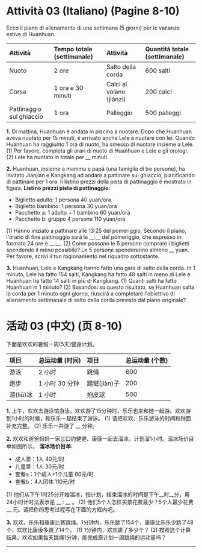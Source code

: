 
# Attività 03 (Italiano) (Pagine 8-10)

Ecco il piano di allenamento di una settimana (5 giorni) per le vacanze estive di Huanhuan.

| Attività | Tempo totale (settimanale) | Attività | Quantità totale (settimanale) |
| :--- | :--- | :--- | :--- |
| Nuoto | 2 ore | Salto della corda | 600 salti |
| Corsa | 1 ora e 30 minuti | Calci al volano (jiànzi) | 200 calci |
| Pattinaggio sul ghiaccio | 1 ora | Palleggio | 500 palleggi |

**1.** Di mattina, Huanhuan è andata in piscina a nuotare. Dopo che Huanhuan aveva nuotato per 15 minuti, è arrivato anche Lele a nuotare con lei. Quando Huanhuan ha raggiunto 1 ora di nuoto, ha smesso di nuotare insieme a Lele.
(1) Per favore, completa gli orari di nuoto di Huanhuan e Lele e gli orologi.
(2) Lele ha nuotato in totale per \_\_ minuti.

**2.** Huanhuan, insieme a mamma e papà (una famiglia di tre persone), ha invitato Jianjian e Kangkang ad andare a pattinare sul ghiaccio, pianificando di pattinare per 1 ora. Il listino prezzi della pista di pattinaggio è mostrato in figura.
**Listino prezzi pista di pattinaggio:**
*   Biglietto adulto: 1 persona 40 yuan/ora
*   Biglietto bambino: 1 persona 30 yuan/ora
*   Pacchetto a: 1 adulto + 1 bambino 60 yuan/ora
*   Pacchetto b: gruppo 4 persone 110 yuan/ora

(1) Hanno iniziato a pattinare alle 13:25 del pomeriggio. Secondo il piano, l'orario di fine pattinaggio sarà le \_\_:\_\_ del pomeriggio, che espresso in formato 24 ore è \_\_:\_\_.
(2) Come possono le 5 persone comprare i biglietti spendendo il meno possibile? Le 5 persone spenderanno almeno \_\_ yuan. Per favore, scrivi il tuo ragionamento nel riquadro sottostante.

**3.** Huanhuan, Lele e Kangkang hanno fatto una gara di salto della corda. In 1 minuto, Lele ha fatto 154 salti, Kangkang ha fatto 48 salti in meno di Lele e Huanhuan ha fatto 14 salti in più di Kangkang.
(1) Quanti salti ha fatto Huanhuan in 1 minuto?
(2) Basandosi su questo risultato, se Huanhuan salta la corda per 1 minuto ogni giorno, riuscirà a completare l'obiettivo di allenamento settimanale di salto della corda previsto dal piano originale?

# 活动 03 (中文) (页 8-10)

下面是欢欢的暑假一周(5天)健身计划。

| 项目 | 总运动量 (时间) | 项目 | 总运动量 (个数) |
| :--- | :--- | :--- | :--- |
| 游泳 | 2 小时 | 跳绳 | 600 |
| 跑步 | 1 小时 30 分钟 | 踢毽(jiàn)子 | 200 |
| 溜(liū)冰 | 1 小时 | 拍皮球 | 500 |

**1.** 上午，欢欢去游泳馆游泳。欢欢游了15分钟时，乐乐也来和她一起游。欢欢游到1小时的时候，和乐乐一起结束了游泳。
(1) 请把欢欢、乐乐游泳的时间和钟面补充完整。
(2) 乐乐一共游了 \_\_ 分钟。

**2.** 欢欢和爸爸妈妈一家三口约健健、康康一起去溜冰，计划溜1小时。溜冰场价目单如图所示。
**溜冰场价目单:**
*   成人票：1人 40元/时
*   儿童票：1人 30元/时
*   套餐a：1个成人+1个儿童 60元/时
*   套餐b：4人团体 110元/时

(1) 他们从下午1时25分开始溜冰，按计划，结束溜冰的时间是下午\_\_时\_\_分，用24小时计时法表示是 \_\_ : \_\_ 。
(2) 他们5个人怎样买票花费最少？5个人最少花费 \_\_ 元。请把你的思考过程写在下面的方框内吧。

**3.** 欢欢、乐乐和康康比赛跳绳。1分钟内，乐乐跳了154个，康康比乐乐少跳了48个，欢欢比康康多跳了14个。
(1) 1分钟内，欢欢跳了多少个？
(2) 按照这个计算结果，欢欢如果每天跳绳1分钟，能完成原计划一周跳绳的运动量吗？

***